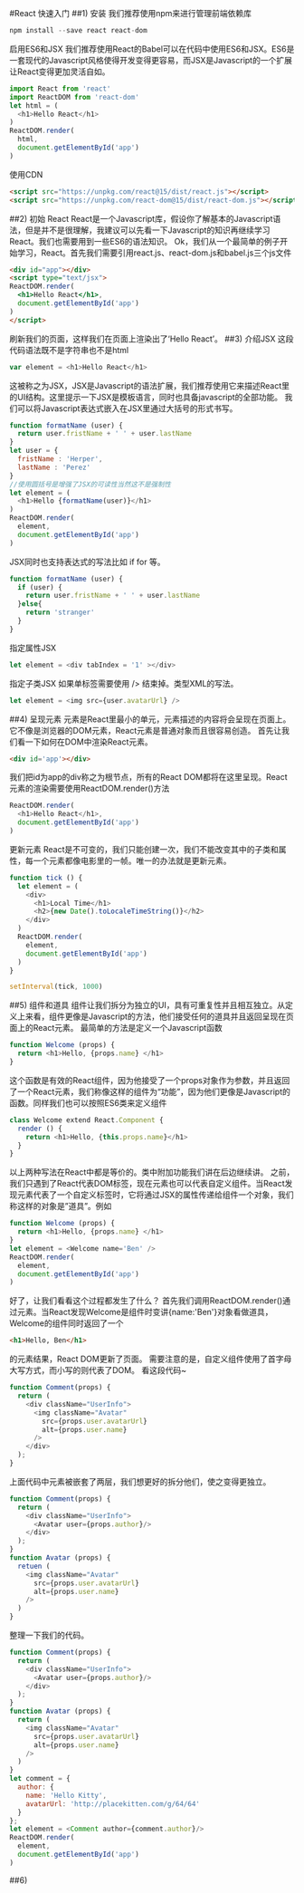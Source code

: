 #React 快速入门
##1) 安装
我们推荐使用npm来进行管理前端依赖库
```Javascript
npm install --save react react-dom
```
启用ES6和JSX
我们推荐使用React的Babel可以在代码中使用ES6和JSX。ES6是一套现代的Javascript风格使得开发变得更容易，而JSX是Javascript的一个扩展让React变得更加灵活自如。
```Javascript
import React from 'react'
import ReactDOM from 'react-dom'
let html = (
  <h1>Hello React</h1>
)
ReactDOM.render(
  html,
  document.getElementById('app')
)
```
使用CDN
```html
<script src="https://unpkg.com/react@15/dist/react.js"></script>
<script src="https://unpkg.com/react-dom@15/dist/react-dom.js"></script>
```

##2) 初始 React
React是一个Javascript库，假设你了解基本的Javascript语法，但是并不是很理解，我建议可以先看一下Javascript的知识再继续学习React。我们也需要用到一些ES6的语法知识。
Ok，我们从一个最简单的例子开始学习，React。首先我们需要引用react.js、react-dom.js和babel.js三个js文件

```html
<div id="app"></div>
<script type="text/jsx">
ReactDOM.render(
  <h1>Hello React</h1>,
  document.getElementById('app')
)
</script>
```
刷新我们的页面，这样我们在页面上渲染出了‘Hello React’。
##3) 介绍JSX
这段代码语法既不是字符串也不是html
```Javascript
var element = <h1>Hello React</h1>
```
这被称之为JSX，JSX是Javascript的语法扩展，我们推荐使用它来描述React里的UI结构。这里提示一下JSX是模板语言，同时也具备javascript的全部功能。
我们可以将Javascript表达式嵌入在JSX里通过大括号的形式书写。
```Javascript
function formatName (user) {
  return user.fristName + ' ' + user.lastName
}
let user = {
  fristName : 'Herper',
  lastName : 'Perez'
}
//使用圆括号是增强了JSX的可读性当然这不是强制性
let element = (
  <h1>Hello {formatName(user)}</h1>
)
ReactDOM.render(
  element,
  document.getElementById('app')
)
```
JSX同时也支持表达式的写法比如 if for 等。
```Javascript
function formatName (user) {
  if (user) {
    return user.fristName + ' ' + user.lastName
  }else{
    return 'stranger'
  }
}
```
指定属性JSX
```Javascript
let element = <div tabIndex = '1' ></div>
```
指定子类JSX
如果单标签需要使用 /> 结束掉。类型XML的写法。
```Javascript
let element = <img src={user.avatarUrl} />
```
##4) 呈现元素
元素是React里最小的单元，元素描述的内容将会呈现在页面上。它不像是浏览器的DOM元素，React元素是普通对象而且很容易创造。
首先让我们看一下如何在DOM中渲染React元素。
```html
<div id='app'></div>
```
我们把id为app的div称之为根节点，所有的React DOM都将在这里呈现。React 元素的渲染需要使用ReactDOM.render()方法
```Javascript
ReactDOM.render(
  <h1>Hello React</h1>,
  document.getElementById('app')
)
```
更新元素
React是不可变的，我们只能创建一次，我们不能改变其中的子类和属性，每一个元素都像电影里的一帧。唯一的办法就是更新元素。
```Javascript
function tick () {
  let element = (
    <div>
      <h1>Local Time</h1>
      <h2>{new Date().toLocaleTimeString()}</h2>
    </div>
  )
  ReactDOM.render(
    element,
    document.getElementById('app')
  )
}

setInterval(tick, 1000)
```
##5) 组件和道具
组件让我们拆分为独立的UI，具有可重复性并且相互独立。从定义上来看，组件更像是Javascript的方法，他们接受任何的道具并且返回呈现在页面上的React元素。
最简单的方法是定义一个Javascript函数
```Javascript
function Welcome (props) {
  return <h1>Hello, {props.name} </h1>
}
```
这个函数是有效的React组件，因为他接受了一个props对象作为参数，并且返回了一个React元素，我们称像这样的组件为“功能”，因为他们更像是Javascript的函数。同样我们也可以按照ES6类来定义组件
```Javascript
class Welcome extend React.Component {
  render () {
    return <h1>Hello, {this.props.name}</h1>
  }
}
```
以上两种写法在React中都是等价的。类中附加功能我们讲在后边继续讲。
之前，我们只遇到了React代表DOM标签，现在元素也可以代表自定义组件。当React发现元素代表了一个自定义标签时，它将通过JSX的属性传递给组件一个对象，我们称这样的对象是”道具”。例如
```Javascript
function Welcome (props) {
  return <h1>Hello, {props.name} </h1>
}
let element = <Welcome name='Ben' />
ReactDOM.render(
  element,
  document.getElementById('app')
)
```
好了，让我们看看这个过程都发生了什么？
首先我们调用ReactDOM.render()通过<Welcome name='Ben' />元素。当React发现Welcome是组件时变讲{name:'Ben'}对象看做道具，Welcome的组件同时返回了一个
```html
<h1>Hello, Ben</h1>
```
的元素结果，React DOM更新了页面。
需要注意的是，自定义组件使用了首字母大写方式，而小写的则代表了DOM。
看这段代码~
```Javascript
function Comment(props) {
  return (
    <div className="UserInfo">
      <img className="Avatar"
        src={props.user.avatarUrl}
        alt={props.user.name}
      />
    </div>
  );
}
```
上面代码中元素被嵌套了两层，我们想更好的拆分他们，使之变得更独立。
```Javascript
function Comment(props) {
  return (
    <div className="UserInfo">
      <Avatar user={props.author}/>
    </div>
  );
}
function Avatar (props) {
  retuen (
    <img className="Avatar"
      src={props.user.avatarUrl}
      alt={props.user.name}
    />
  )
}
```
整理一下我们的代码。
```Javascript
function Comment(props) {
  return (
    <div className="UserInfo">
      <Avatar user={props.author}/>
    </div>
  );
}
function Avatar (props) {
  return (
    <img className="Avatar"
      src={props.user.avatarUrl}
      alt={props.user.name}
    />
  )
}
let comment = {
  author: {
    name: 'Hello Kitty',
    avatarUrl: 'http://placekitten.com/g/64/64'
  }
};
let element = <Comment author={comment.author}/>
ReactDOM.render(
  element,
  document.getElementById('app')
)
```
##6)
